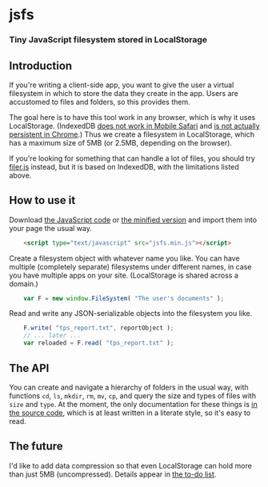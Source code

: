 
# jsfs

### Tiny JavaScript filesystem stored in LocalStorage

## Introduction

If you're writing a client-side app, you want to give the user a
virtual filesystem in which to store the data they create in the app.
Users are accustomed to files and folders, so this provides them.

The goal here is to have this tool work in any browser, which is why
it uses LocalStorage.  (IndexedDB [does not work in Mobile Safari](
http://caniuse.com/#feat=indexeddb) and [is not actually persistent
in Chrome](https://developers.google.com/chrome/whitepapers/storage#persistent).)
Thus we create a filesystem in LocalStorage, which has a maximum size
of 5MB (or 2.5MB, depending on the browser).

If you're looking for something that can handle a lot of files, you
should try [filer.js](https://github.com/ebidel/filer.js/) instead,
but it is based on IndexedDB, with the limitations listed above.

## How to use it

Download [the JavaScript code](release/jsfs.js) or
[the minified version](release/jsfs.min.js) and import them into your
page the usual way.

```html
    <script type="text/javascript" src="jsfs.min.js"></script>
```

Create a filesystem object with whatever name you like.  You can have
multiple (completely separate) filesystems under different names, in
case you have multiple apps on your site.  (LocalStorage is
shared across a domain.)

```javascript
    var F = new window.FileSystem( "The user's documents" );
```

Read and write any JSON-serializable objects into the filesystem you
like.

```javascript
    F.write( "tps_report.txt", reportObject );
    // ... later ...
    var reloaded = F.read( "tps_report.txt" );
```

## The API

You can create and navigate a hierarchy of folders in the usual way,
with functions `cd`, `ls`, `mkdir`, `rm`, `mv`, `cp`, and query the
size and types of files with `size` and `type`.  At the moment, the
only documentation for these things is [in the source
code](jsfs.litcoffee), which is at least written in a literate style,
so it's easy to read.

## The future

I'd like to add data compression so that even LocalStorage can hold
more than just 5MB (uncompressed).  Details appear in [the to-do
list](TODO.md).
